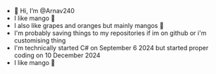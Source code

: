 - 👋 Hi, I’m @Arnav240
-  I like mango 🥭
-  I also like grapes and oranges but mainly mangos 🥭
-  I'm probably saving things to my repositories if im on github or i'm customising thing
-  I'm technically started C# on September 6 2024 but started proper coding on 10 December 2024
-  I like mango 🥭 



<!---
Arnav240/Arnav240 is a ✨ special ✨ repository because its `README.md` (this file) appears on your GitHub profile.
You can click the Preview link to take a look at your changes.
--->
